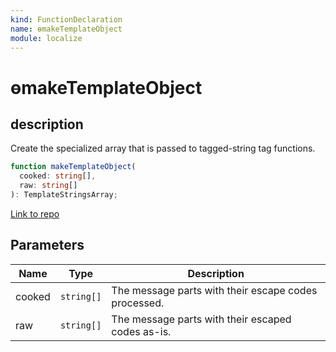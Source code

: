 ```yaml
---
kind: FunctionDeclaration
name: ɵmakeTemplateObject
module: localize
---
```


# ɵmakeTemplateObject

## description

Create the specialized array that is passed to tagged-string tag functions.

```ts
function makeTemplateObject(
  cooked: string[],
  raw: string[]
): TemplateStringsArray;
```

[Link to repo](https://github.com/timdeschryver/angular/blob/master/packages/localize/src/utils/src/translations.ts#L132-L135)

## Parameters

| Name   | Type       | Description                                          |
| ------ | ---------- | ---------------------------------------------------- |
| cooked | `string[]` | The message parts with their escape codes processed. |
| raw    | `string[]` | The message parts with their escaped codes as-is.    |
